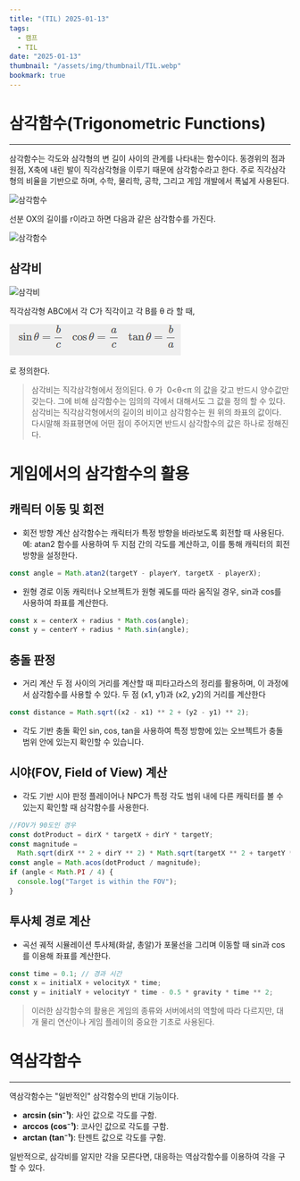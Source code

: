 ```yaml
---
title: "(TIL) 2025-01-13"
tags:
  - 캠프
  - TIL
date: "2025-01-13"
thumbnail: "/assets/img/thumbnail/TIL.webp"
bookmark: true
---
```


# **삼각함수(Trigonometric Functions)**

---

삼각함수는 각도와 삼각형의 변 길이 사이의 관계를 나타내는 함수이다. 동경위의 점과 원점, X축에 내린 발이 직각삼각형을 이루기 때문에 삼각함수라고 한다.
주로 직각삼각형의 비율을 기반으로 하며, 수학, 물리학, 공학, 그리고 게임 개발에서 폭넓게 사용된다.

![삼각함수](https://blog.kakaocdn.net/dn/qxNPP/btqGiqxZcrT/SLWhMFNiiNoFLVj7uO0zek/img.png)

선분 OX의 길이를 r이라고 하면 다음과 같은 삼각함수를 가진다.

![삼각함수](https://blog.kakaocdn.net/dn/lPVVv/btqGmS8gX6r/rth0RN40msvMJaueOuv1X0/img.png)

## 삼각비

![삼각비](https://blog.kakaocdn.net/dn/I8Aux/btrIK7ORAdT/lnY8ZpDCNQSvvKTjP138N1/img.jpg)

직각삼각형 ABC에서 각 C가 직각이고 각 B를 θ 라 할 때,

![엔디안](/assets/img/TIL/250108/001.png)

로 정의한다.

> 삼각비는 직각삼각형에서 정의된다. θ 가  0<θ<π 의 값을 갖고 반드시 양수값만 갖는다.
> 그에 비해 삼각함수는 임의의 각에서 대해서도 그 값을 정의 할 수 있다.
> 삼각비는 직각삼각형에서의 길이의 비이고 삼각함수는 원 위의 좌표의 값이다.
> 다시말해 좌표평면에 어떤 점이 주어지면 반드시 삼각함수의 값은 하나로 정해진다.

# 게임에서의 삼각함수의 활용

## 캐릭터 이동 및 회전

- 회전 방향 계산
  삼각함수는 캐릭터가 특정 방향을 바라보도록 회전할 때 사용된다.
  예: atan2 함수를 사용하여 두 지점 간의 각도를 계산하고, 이를 통해 캐릭터의 회전 방향을 설정한다.

```javascript
const angle = Math.atan2(targetY - playerY, targetX - playerX);
```

- 원형 경로 이동
  캐릭터나 오브젝트가 원형 궤도를 따라 움직일 경우, sin과 cos를 사용하여 좌표를 계산한다.

```javascript
const x = centerX + radius * Math.cos(angle);
const y = centerY + radius * Math.sin(angle);
```

## 충돌 판정

- 거리 계산
  두 점 사이의 거리를 계산할 때 피타고라스의 정리를 활용하며, 이 과정에서 삼각함수를 사용할 수 있다.
  두 점 (x1, y1)과 (x2, y2)의 거리를 계산한다

```javascript
const distance = Math.sqrt((x2 - x1) ** 2 + (y2 - y1) ** 2);
```

- 각도 기반 충돌 확인
  sin, cos, tan을 사용하여 특정 방향에 있는 오브젝트가 충돌 범위 안에 있는지 확인할 수 있습니다.

## 시야(FOV, Field of View) 계산

- 각도 기반 시야 판정
  플레이어나 NPC가 특정 각도 범위 내에 다른 캐릭터를 볼 수 있는지 확인할 때 삼각함수를 사용한다.

```javascript
//FOV가 90도인 경우
const dotProduct = dirX * targetX + dirY * targetY;
const magnitude =
  Math.sqrt(dirX ** 2 + dirY ** 2) * Math.sqrt(targetX ** 2 + targetY ** 2);
const angle = Math.acos(dotProduct / magnitude);
if (angle < Math.PI / 4) {
  console.log("Target is within the FOV");
}
```

## 투사체 경로 계산

- 곡선 궤적 시뮬레이션
  투사체(화살, 총알)가 포물선을 그리며 이동할 때 sin과 cos를 이용해 좌표를 계산한다.

```javascript
const time = 0.1; // 경과 시간
const x = initialX + velocityX * time;
const y = initialY + velocityY * time - 0.5 * gravity * time ** 2;
```

> 이러한 삼각함수의 활용은 게임의 종류와 서버에서의 역할에 따라 다르지만, 대개 물리 연산이나 게임 플레이의 중요한 기초로 사용된다.

# **역삼각함수**

---

역삼각함수는 "일반적인" 삼각함수의 반대 기능이다.

- **arcsin (sin⁻¹)**: 사인 값으로 각도를 구함.
- **arccos (cos⁻¹)**: 코사인 값으로 각도를 구함.
- **arctan (tan⁻¹)**: 탄젠트 값으로 각도를 구함.

일반적으로, 삼각비를 알지만 각을 모른다면, 대응하는 역삼각함수를 이용하여 각을 구할 수 있다.
